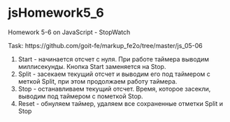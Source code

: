 # jsHomework5_6
Homework 5-6 on JavaScript - StopWatch
<p>Task: https://github.com/goit-fe/markup_fe2o/tree/master/js_05-06</p>
<ol>
	<li>Start - начинается отсчет с нуля. При работе таймера выводим миллисекунды. Кнопка Start заменяется на Stop.</li>
	<li>Split - засекаем текущий отсчет и выводим его под таймером с меткой Split, при этом продолжаем работу таймера.</li>
	<li>Stop - останавливаем текущий отсчет. Время, которое засекли, выводим под таймером с пометкой Stop.</li>
	<li>Reset - обнуляем таймер, удаляем все сохраненные отметки Split и Stop</li>
</ol>

